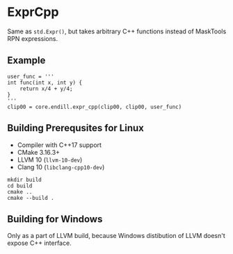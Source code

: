 # ExprCpp
Same as `std.Expr()`, but takes arbitrary C++ functions instead of MaskTools RPN expressions.

## Example
```
user_func = '''
int func(int x, int y) {
    return x/4 + y/4;
}
'''
clip00 = core.endill.expr_cpp(clip00, clip00, user_func)
```

## Building Prerequsites for Linux
* Compiler with C++17 support
* CMake 3.16.3+
* LLVM 10 (`llvm-10-dev`)
* Clang 10 (`libclang-cpp10-dev`)
```
mkdir build
cd build
cmake ..
cmake --build .
```

## Building for Windows
Only as a part of LLVM build, because Windows distibution of LLVM doesn't expose C++ interface.
